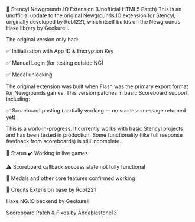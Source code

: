 🧩 Stencyl Newgrounds.IO Extension (Unofficial HTML5 Patch)
This is an unofficial update to the original Newgrounds.IO extension for Stencyl, originally developed by Rob1221, which itself builds on the Newgrounds Haxe library by Geokureli.

The original version only had:

✅ Initialization with App ID & Encryption Key

✅ Manual Login (for testing outside NG)

✅ Medal unlocking

The original extension was built when Flash was the primary export format for Newgrounds games. This version patches in basic Scoreboard support, including:

✅ Scoreboard posting (partially working — no success message returned yet)

This is a work-in-progress. It currently works with basic Stencyl projects and has been tested in production. Some functionality (like full response feedback from scoreboards) is still incomplete.

🔧 Status
✔️ Working in live games

⚠️ Scoreboard callback success state not fully functional

💬 Medals and other core features confirmed working

📌 Credits
Extension base by Rob1221

Haxe NG.IO backend by Geokureli

Scoreboard Patch & Fixes by Addablestone13

